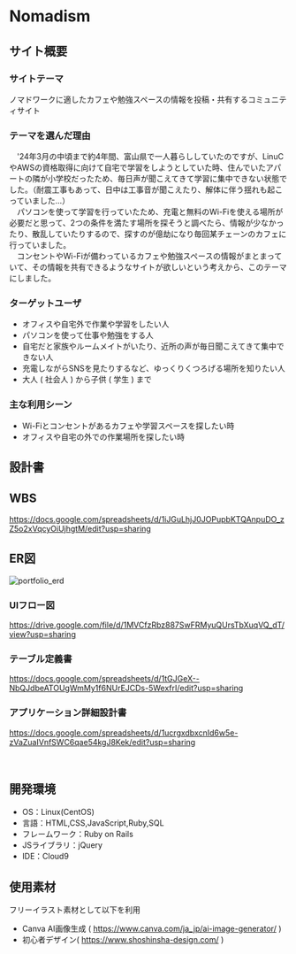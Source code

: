 # Nomadism

## サイト概要
### サイトテーマ
ノマドワークに適したカフェや勉強スペースの情報を投稿・共有するコミュニティサイト
​
### テーマを選んだ理由
　'24年3月の中頃まで約4年間、富山県で一人暮らししていたのですが、LinuCやAWSの資格取得に向けて自宅で学習をしようとしていた時、住んでいたアパートの隣が小学校だったため、毎日声が聞こえてきて学習に集中できない状態でした。（耐震工事もあって、日中は工事音が聞こえたり、解体に伴う揺れも起こっていました…）<br />
　パソコンを使って学習を行っていたため、充電と無料のWi-Fiを使える場所が必要だと思って、2つの条件を満たす場所を探そうと調べたら、情報が少なかったり、散乱していたりするので、探すのが億劫になり毎回某チェーンのカフェに行っていました。<br />
　コンセントやWi-Fiが備わっているカフェや勉強スペースの情報がまとまっていて、その情報を共有できるようなサイトが欲しいという考えから、このテーマにしました。

### ターゲットユーザ
- オフィスや自宅外で作業や学習をしたい人
- パソコンを使って仕事や勉強をする人
- 自宅だと家族やルームメイトがいたり、近所の声が毎日聞こえてきて集中できない人
- 充電しながらSNSを見たりするなど、ゆっくりくつろげる場所を知りたい人
- 大人 ( 社会人 ) から子供 ( 学生 ) まで
​
### 主な利用シーン
- Wi-Fiとコンセントがあるカフェや学習スペースを探したい時
- オフィスや自宅の外での作業場所を探したい時

## 設計書
## WBS
https://docs.google.com/spreadsheets/d/1iJGuLhjJ0JOPupbKTQAnpuDO_zZ5o2xVqcyOiUjhgtM/edit?usp=sharing

## ER図
![portfolio_erd](https://github.com/tokiya03/Nomadism/assets/163287178/cc443fac-222f-4510-80dc-aff2ce3ad9e3)

### UIフロー図
https://drive.google.com/file/d/1MVCfzRbz887SwFRMyuQUrsTbXuqVQ_dT/view?usp=sharing

### テーブル定義書
https://docs.google.com/spreadsheets/d/1tGJGeX--NbQJdbeATOUgWmMy1f6NUrEJCDs-5WexfrI/edit?usp=sharing

### アプリケーション詳細設計書
https://docs.google.com/spreadsheets/d/1ucrgxdbxcnId6w5e-zVaZuaIVnfSWC6qae54kgJ8Kek/edit?usp=sharing

​
## 開発環境
- OS：Linux(CentOS)
- 言語：HTML,CSS,JavaScript,Ruby,SQL
- フレームワーク：Ruby on Rails
- JSライブラリ：jQuery
- IDE：Cloud9

## 使用素材
フリーイラスト素材として以下を利用
- Canva AI画像生成 ( https://www.canva.com/ja_jp/ai-image-generator/ )
- 初心者デザイン( https://www.shoshinsha-design.com/ )
